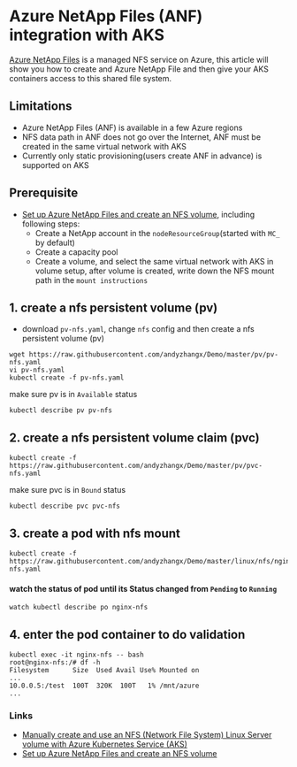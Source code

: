 # Azure NetApp Files (ANF) integration with AKS
[Azure NetApp Files](https://azure.microsoft.com/en-us/services/netapp/) is a managed NFS service on Azure, this article will show you how to create and Azure NetApp File and then give your AKS containers access to this shared file system.

## Limitations
 - Azure NetApp Files (ANF) is available in a few Azure regions
 - NFS data path in ANF does not go over the Internet, ANF must be created in the same virtual network with AKS
 - Currently only static provisioning(users create ANF in advance) is supported on AKS
 
## Prerequisite
 - [Set up Azure NetApp Files and create an NFS volume](https://docs.microsoft.com/en-us/azure/azure-netapp-files/azure-netapp-files-quickstart-set-up-account-create-volumes), including following steps:
   - Create a NetApp account in the `nodeResourceGroup`(started with `MC_` by default)
   - Create a capacity pool
   - Create a volume, and select the same virtual network with AKS in volume setup, after volume is created, write down the NFS mount path in the `mount instructions` 

## 1. create a nfs persistent volume (pv)
 - download `pv-nfs.yaml`, change `nfs` config and then create a nfs persistent volume (pv)
```
wget https://raw.githubusercontent.com/andyzhangx/Demo/master/pv/pv-nfs.yaml
vi pv-nfs.yaml
kubectl create -f pv-nfs.yaml
```

make sure pv is in `Available` status
```
kubectl describe pv pv-nfs
```

## 2. create a nfs persistent volume claim (pvc)
```
kubectl create -f https://raw.githubusercontent.com/andyzhangx/Demo/master/pv/pvc-nfs.yaml
```

make sure pvc is in `Bound` status
```
kubectl describe pvc pvc-nfs
```

## 3. create a pod with nfs mount
```
kubectl create -f https://raw.githubusercontent.com/andyzhangx/Demo/master/linux/nfs/nginx-nfs.yaml
```

#### watch the status of pod until its Status changed from `Pending` to `Running`
```
watch kubectl describe po nginx-nfs
```

## 4. enter the pod container to do validation
```
kubectl exec -it nginx-nfs -- bash
root@nginx-nfs:/# df -h
Filesystem      Size  Used Avail Use% Mounted on
...
10.0.0.5:/test  100T  320K  100T   1% /mnt/azure
...
```

### Links
 - [Manually create and use an NFS (Network File System) Linux Server volume with Azure Kubernetes Service (AKS)](https://docs.microsoft.com/en-us/azure/aks/azure-nfs-volume)
 - [Set up Azure NetApp Files and create an NFS volume](https://docs.microsoft.com/en-us/azure/azure-netapp-files/azure-netapp-files-quickstart-set-up-account-create-volumes)
